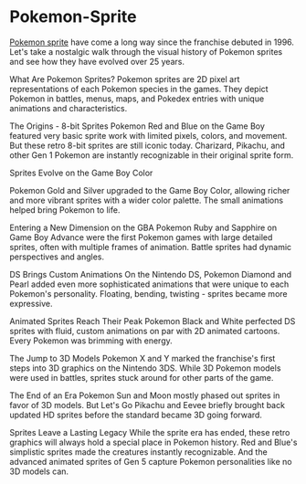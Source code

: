 # Pokemon-Sprite
<a href="https://pokemon-infinite-fusion.coderobo.org/pokemon-sprite/">Pokemon sprite</a> have come a long way since the franchise debuted in 1996. Let's take a nostalgic walk through the visual history of Pokemon sprites and see how they have evolved over 25 years.

What Are Pokemon Sprites?
Pokemon sprites are 2D pixel art representations of each Pokemon species in the games. They depict Pokemon in battles, menus, maps, and Pokedex entries with unique animations and characteristics.

The Origins - 8-bit Sprites
Pokemon Red and Blue on the Game Boy featured very basic sprite work with limited pixels, colors, and movement. But these retro 8-bit sprites are still iconic today. Charizard, Pikachu, and other Gen 1 Pokemon are instantly recognizable in their original sprite form.

Sprites Evolve on the Game Boy Color

Pokemon Gold and Silver upgraded to the Game Boy Color, allowing richer and more vibrant sprites with a wider color palette. The small animations helped bring Pokemon to life.

Entering a New Dimension on the GBA
Pokemon Ruby and Sapphire on Game Boy Advance were the first Pokemon games with large detailed sprites, often with multiple frames of animation. Battle sprites had dynamic perspectives and angles.

DS Brings Custom Animations
On the Nintendo DS, Pokemon Diamond and Pearl added even more sophisticated animations that were unique to each Pokemon's personality. Floating, bending, twisting - sprites became more expressive.

Animated Sprites Reach Their Peak
Pokemon Black and White perfected DS sprites with fluid, custom animations on par with 2D animated cartoons. Every Pokemon was brimming with energy.

The Jump to 3D Models
Pokemon X and Y marked the franchise's first steps into 3D graphics on the Nintendo 3DS. While 3D Pokemon models were used in battles, sprites stuck around for other parts of the game.

The End of an Era
Pokemon Sun and Moon mostly phased out sprites in favor of 3D models. But Let's Go Pikachu and Eevee briefly brought back updated HD sprites before the standard became 3D going forward.

Sprites Leave a Lasting Legacy
While the sprite era has ended, these retro graphics will always hold a special place in Pokemon history. Red and Blue's simplistic sprites made the creatures instantly recognizable. And the advanced animated sprites of Gen 5 capture Pokemon personalities like no 3D models can.
